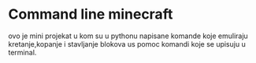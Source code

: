 # Command line minecraft
ovo je mini projekat u kom
su u pythonu napisane komande
koje emuliraju kretanje,kopanje i
stavljanje blokova us pomoc komandi
koje se upisuju u terminal.

 
